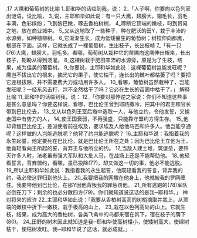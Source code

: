 .17 
大鹰和葡萄树的比喻 
1_耶和华的话临到我，说： 2_「人子啊，你要向以色列家出谜语，设比喻， 3_说，主耶和华如此说：有一只大鹰，翅膀大，翎毛长，羽毛丰满，色彩缤纷；飞到黎巴嫩，啄去香柏树梢， 4_啄断它顶端的嫩枝，叼到贸易之地，放在商业城中。 5_又从这地取了一些种子，种在肥沃的田Y，栽于丰沛的水源旁，如种植柳树。 6_它渐渐生长，成为低矮蔓生的葡萄树；树枝伸向那鹰，根部在下面。这样，它就长成了一棵葡萄树，生出枝子，长出枝帧 
7_「有一只(76)大鹰，翅膀大，羽毛多。看哪，葡萄树从栽种它的苗圃向这鹰伸出根来，长出枝子，期盼从得到浇灌。 8_这棵树栽于肥田丰沛的水源旁，原是为了生枝，结果，成为佳美的葡萄树。 9_你要说，主耶和华如此说：这棵葡萄树岂能发旺呢？鹰岂不拔出它的根来，摘光它的果子，使它枯干，连长出的嫩叶都枯萎了吗？要把它连根拔除，并不需要费大力或动用许多人。 10_看哪，葡萄树虽然栽种了，岂能发旺呢？一经东风击打，岂不全然枯干了吗？它必在生长的苗圃中枯干了。」 
解释比喻 
11_耶和华的话临到我，说： 12_「你要对那悖逆之家说：你们不知道这些事是甚么意思吗？你要这样说，看哪，巴比伦王曾到耶路撒冷，把其中的君王和官长带到巴比伦去， 13_又从以色列王室后裔中选取一人，与他立约，令他发誓，又掳走国中有势力的人， 14_使王国衰弱，不再强盛，只能靠守盟约方得生存。 15_他却背叛巴比伦王，差派使者前往埃及，要求埃及人给他马匹和许多人。他岂能亨通呢？这样做的人岂能逃脱呢？他背了约岂能逃脱呢？ 16_主耶和华说：我指着我的永生起誓，他定要死在巴比伦，就是巴比伦王所在之处；因为巴比伦王立他为王，他竟轻看向王所起的誓，背弃王与他所立的约。 17_当敌人建土堆，筑堡垒，要歼灭许多人时，法老虽有强大军队和大批人马，在战场上还是不能帮助他。 18_他轻看誓言，背弃盟约，看哪，虽已投降(77)，却又做这一切的事，他必不能逃脱。 19_所以主耶和华如此说：我指着我的永生起誓，他既轻看我的誓言，背弃我的约，我必使这罪归到他头上。 20_我要把我的网撒在他身上，他就被我的罗网缠住。我要带他到巴比伦，在那Y因他背叛我的罪惩罚他。 21_所有逃跑的(78)军队必倒在刀下；剩余的也必分散四方(79)。你们就知道说这话的是我─耶和华。」 
神对将来的应许 
22_主耶和华如此说：「我要从香柏树高高的树梢摘取并栽上，从顶端的嫩枝中折下一嫩枝，栽于极高的山上， 23_栽在以色列高处的山上。它就生枝，结果，成为高大的香柏树，各类飞禽中的鸟都来宿在其下，宿在枝子的荫下(80)。 24_田野的树木因此就知道是我─耶和华使高树矮小，使矮树高大，使绿树枯干，使枯树发旺。我─耶和华说了这话，就必成就。」 
.